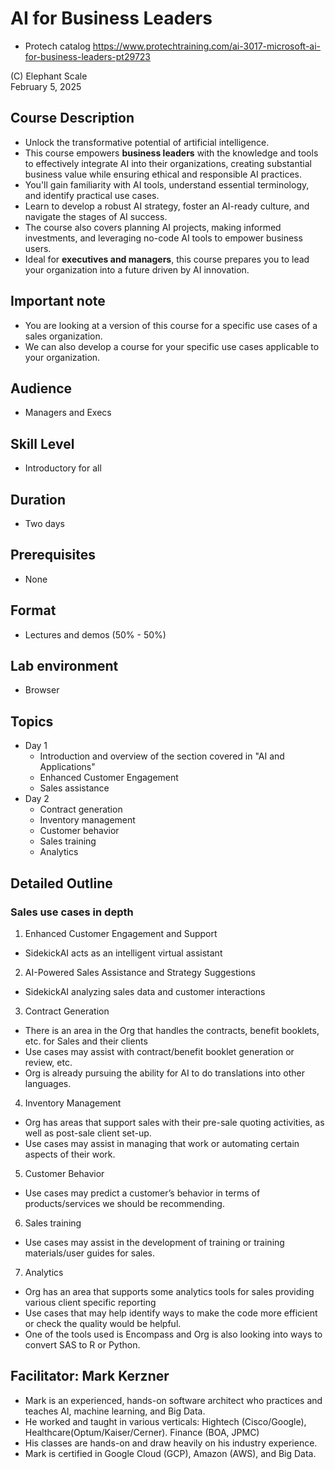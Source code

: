 # AI for Business Leaders
* Protech catalog https://www.protechtraining.com/ai-3017-microsoft-ai-for-business-leaders-pt29723

(C) Elephant Scale  
February 5, 2025

## Course Description

* Unlock the transformative potential of artificial intelligence. 
* This course empowers **business leaders** with the knowledge and tools to effectively integrate AI into their organizations, creating substantial business value while ensuring ethical and responsible AI practices. 
* You'll gain familiarity with AI tools, understand essential terminology, and identify practical use cases. 
* Learn to develop a robust AI strategy, foster an AI-ready culture, and navigate the stages of AI success. 
* The course also covers planning AI projects, making informed investments, and leveraging no-code AI tools to empower business users. 
* Ideal for **executives and managers**, this course prepares you to lead your organization into a future driven by AI innovation.

## Important note
* You are looking at a version of this course for a specific use cases of a sales organization.
* We can also develop a course for your specific use cases applicable to your organization. 

## Audience
* Managers and Execs

## Skill Level

* Introductory for all

## Duration
* Two days

## Prerequisites
* None

## Format
* Lectures and demos (50% - 50%)

## Lab environment
* Browser

## Topics

* Day 1
  * Introduction and overview of the section covered in "AI and Applications"
  * Enhanced Customer Engagement
  * Sales assistance
 * Day 2
   * Contract generation
   * Inventory management
   * Customer behavior
   * Sales training
   * Analytics

## Detailed Outline

### Sales use cases in depth
1. Enhanced Customer Engagement and Support
  * SidekickAI acts as an intelligent virtual assistant
2. AI-Powered Sales Assistance and Strategy Suggestions
  * SidekickAI analyzing sales data and customer interactions
3. Contract Generation
  * There is an area in the Org that handles the contracts, benefit booklets, etc. for Sales and their clients
  * Use cases may assist with contract/benefit booklet generation or review, etc.
  * Org is already pursuing the ability for AI to do translations into other languages.
4. Inventory Management
  * Org has areas that support sales with their pre-sale quoting activities, as well as post-sale client set-up.
  * Use cases may assist in managing that work or automating certain aspects of their work.
5. Customer Behavior
  * Use cases may predict a customer’s behavior in terms of products/services we should be recommending.
6. Sales training
  * Use cases may assist in the development of training or training materials/user guides for sales.
7. Analytics
  * Org has an area that supports some analytics tools for sales providing various client specific reporting
  * Use cases that may help identify ways to make the code more efficient or check the quality would be helpful.
  * One of the tools used is Encompass and Org is also looking into ways to convert SAS to R or Python.

## Facilitator: Mark Kerzner
* Mark is an experienced, hands-on software architect who practices and teaches AI, machine learning, and Big Data.
* He worked and taught in various verticals: Hightech (Cisco/Google), Healthcare(Optum/Kaiser/Cerner). Finance (BOA, JPMC)
* His classes are hands-on and draw heavily on his industry experience.
* Mark is certified in Google Cloud (GCP), Amazon (AWS), and Big Data.

